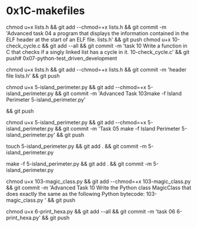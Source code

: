 # 0x1C-makefiles

chmod u+x lists.h && git add --chmod=+x lists.h && git commit -m 'Advanced task 04 a program that displays the information contained in the ELF header at the start of an ELF file. lists.h' && git push
chmod u+x 10-check_cycle.c && git add --all && git commit -m 'task 10 Write a function in C that checks if a singly linked list has a cycle in it. 10-check_cycle.c' && git push# 0x07-python-test_driven_development

chmod u+x lists.h && git add --chmod=+x lists.h && git commit -m 'header file lists.h' && git push

chmod u+x 5-island_perimeter.py && git add --chmod=+x 5-island_perimeter.py && git commit -m 'Advanced Task 103make -f Island Perimeter
5-island_perimeter.py'

&& git push

chmod u+x 5-island_perimeter.py && git add --chmod=+x 5-island_perimeter.py && git commit -m 'Task 05 make -f Island Perimeter 5-island_perimeter.py'
&& git push

touch 5-island_perimeter.py && git add . && git commit -m 5-island_perimeter.py

make -f 5-island_perimeter.py && git add . && git commit -m 5-island_perimeter.py

chmod u+x 103-magic_class.py && git add --chmod=+x 103-magic_class.py && git commit -m 'Advanced Task 10 Write the Python class MagicClass that does exactly the same as the following Python bytecode: 103-magic_class.py ' && git push

chmod u+x 6-print_hexa.py && git add --all && git commit -m 'task 06 6-print_hexa.py' && git push
